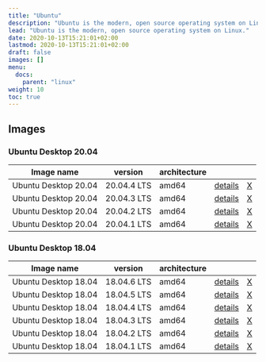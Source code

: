 ```yaml
---
title: "Ubuntu"
description: "Ubuntu is the modern, open source operating system on Linux for the enterprise server, desktop, cloud, and IoT."
lead: "Ubuntu is the modern, open source operating system on Linux."
date: 2020-10-13T15:21:01+02:00
lastmod: 2020-10-13T15:21:01+02:00
draft: false
images: []
menu:
  docs:
    parent: "linux"
weight: 10
toc: true
---
```



## Images

### Ubuntu Desktop 20.04

| Image name           | version     | architecture |             |                                                                           |
|----------------------|-------------|--------------|-------------|---------------------------------------------------------------------------|
| Ubuntu Desktop 20.04 | 20.04.4 LTS | amd64        | [details]() | [X](https://releases.ubuntu.com/20.04.4/ubuntu-20.04.4-desktop-amd64.iso) |
| Ubuntu Desktop 20.04 | 20.04.3 LTS | amd64        | [details]() | [X](https://releases.ubuntu.com/20.04.3/ubuntu-20.04.3-desktop-amd64.iso) |
| Ubuntu Desktop 20.04 | 20.04.2 LTS | amd64        | [details]() | [X](https://releases.ubuntu.com/20.04.2/ubuntu-20.04.2-desktop-amd64.iso) |
| Ubuntu Desktop 20.04 | 20.04.1 LTS | amd64        | [details]() | [X](https://releases.ubuntu.com/20.04.2/ubuntu-20.04.1-desktop-amd64.iso) |

### Ubuntu Desktop 18.04

| Image name           | version     | architecture |             |                                                                           |
|----------------------|-------------|--------------|-------------|---------------------------------------------------------------------------|
| Ubuntu Desktop 18.04 | 18.04.6 LTS | amd64        | [details]() | [X](https://releases.ubuntu.com/18.04.6/ubuntu-18.04.6-desktop-amd64.iso) |
| Ubuntu Desktop 18.04 | 18.04.5 LTS | amd64        | [details]() | [X](https://releases.ubuntu.com/18.04.5/ubuntu-18.04.5-desktop-amd64.iso) |
| Ubuntu Desktop 18.04 | 18.04.4 LTS | amd64        | [details]() | [X](https://releases.ubuntu.com/18.04.4/ubuntu-18.04.4-desktop-amd64.iso) |
| Ubuntu Desktop 18.04 | 18.04.3 LTS | amd64        | [details]() | [X](https://releases.ubuntu.com/18.04.3/ubuntu-18.04.3-desktop-amd64.iso) |
| Ubuntu Desktop 18.04 | 18.04.2 LTS | amd64        | [details]() | [X](https://releases.ubuntu.com/18.04.2/ubuntu-18.04.2-desktop-amd64.iso) |
| Ubuntu Desktop 18.04 | 18.04.1 LTS | amd64        | [details]() | [X](https://releases.ubuntu.com/18.04.1/ubuntu-18.04.1-desktop-amd64.iso) |
